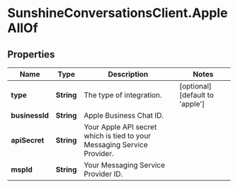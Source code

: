 # SunshineConversationsClient.AppleAllOf

## Properties

Name | Type | Description | Notes
------------ | ------------- | ------------- | -------------
**type** | **String** | The type of integration. | [optional] [default to &#39;apple&#39;]
**businessId** | **String** | Apple Business Chat ID. | 
**apiSecret** | **String** | Your Apple API secret which is tied to your Messaging Service Provider. | 
**mspId** | **String** | Your Messaging Service Provider ID. | 


